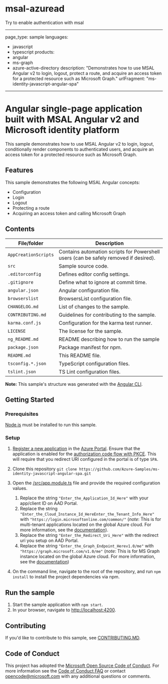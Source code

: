 # msal-azuread
Try to enable authentication with msal

---
page_type: sample
languages:
- javascript
- typescript
products:
- angular
- ms-graph
- azure-active-directory
description: "Demonstrates how to use MSAL Angular v2 to login, logout, protect a route, and acquire an access token for a protected resource such as Microsoft Graph."
urlFragment: "ms-identity-javascript-angular-spa"
---

# Angular single-page application built with MSAL Angular v2 and Microsoft identity platform

This sample demonstrates how to use MSAL Angular v2 to login, logout, conditionally render components to authenticated users, and acquire an access token for a protected resource such as Microsoft Graph.

## Features

This sample demonstrates the following MSAL Angular concepts:

* Configuration
* Login
* Logout
* Protecting a route
* Acquiring an access token and calling Microsoft Graph

## Contents

| File/folder       | Description                                |
|-------------------|--------------------------------------------|
| `AppCreationScripts` | Contains automation scripts for Powershell users (can be safely removed if desired). |
| `src`             | Sample source code.                        |
| `.editorconfig`   | Defines editor config settings.            |
| `.gitignore`      | Define what to ignore at commit time.      |
| `angular.json`    | Angular configuration file.                |
| `browserslist`    | BrowsersList configuration file.           |
| `CHANGELOG.md`    | List of changes to the sample.             |
| `CONTRIBUTING.md` | Guidelines for contributing to the sample. |
| `karma.conf.js`   | Configuration for the karma test runner.   |
| `LICENSE`         | The license for the sample.                |
| `ng_README.md`    | README describing how to run the sample    |
| `package.json`    | Package manifest for npm.                  |
| `README.md`       | This README file.                          |
| `tsconfig.*.json` | TypeScript configuration files.            |
| `tslint.json`     | TS Lint configuration files.               |

**Note:** This sample's structure was generated with the [Angular CLI](https://cli.angular.io/).

## Getting Started

### Prerequisites

[Node.js](https://nodejs.org/en/) must be installed to run this sample.

### Setup

1. [Register a new application](https://docs.microsoft.com/azure/active-directory/develop/scenario-spa-app-registration) in the [Azure Portal](https://portal.azure.com). Ensure that the application is enabled for the [authorization code flow with PKCE](https://docs.microsoft.com/azure/active-directory/develop/v2-oauth2-auth-code-flow). This will require that you redirect URI configured in the portal is of type `SPA`.
1. Clone this repository `git clone https://github.com/Azure-Samples/ms-identity-javascript-angular-spa.git`
1. Open the [/src/app.module.ts](./src/app.module.ts) file and provide the required configuration values.
    1. Replace the string `"Enter_the_Application_Id_Here"` with your app/client ID on AAD Portal.
    1. Replace the string `"Enter_the_Cloud_Instance_Id_HereEnter_the_Tenant_Info_Here"` with `"https://login.microsoftonline.com/common/"` (*note*: This is for multi-tenant applications located on the global Azure cloud. For more information, see the [documentation](https://docs.microsoft.com/azure/active-directory/develop/quickstart-v2-javascript-auth-code)).
    1. Replace the string `"Enter_the_Redirect_Uri_Here"` with the redirect uri you setup on AAD Portal.
    1. Replace the string `"Enter_the_Graph_Endpoint_Herev1.0/me"` with `"https://graph.microsoft.com/v1.0/me"` (*note*: This is for MS Graph instance located on the global Azure cloud. For more information, see the [documentation](https://docs.microsoft.com/en-us/graph/deployments))

1. On the command line, navigate to the root of the repository, and run `npm install` to install the project dependencies via npm.

## Run the sample

1. Start the sample application with `npm start`.
2. In your browser, navigate to [http://localhost:4200](http://localhost:4200).

## Contributing

If you'd like to contribute to this sample, see [CONTRIBUTING.MD](./CONTRIBUTING.md).

## Code of Conduct

This project has adopted the [Microsoft Open Source Code of Conduct](https://opensource.microsoft.com/codeofconduct/).
For more information see the [Code of Conduct FAQ](https://opensource.microsoft.com/codeofconduct/faq/) or
contact [opencode@microsoft.com](mailto:opencode@microsoft.com) with any additional questions or comments.
